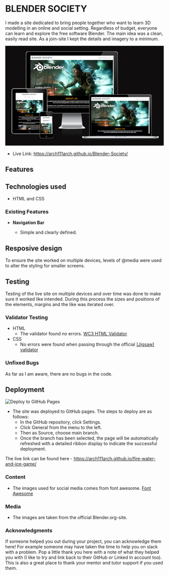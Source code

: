 # BLENDER SOCIETY

I made a site dedicated to bring people together who want to learn 3D modelling in an online and social setting.
Regardless of budget, everyone can learn and explore the free software Blender.
The main idea was a clean, easily read site. As a join-site I kept the details and imagery to a minimum.

![Am I responsive](https://github.com/arch111arch/Blender-Society/blob/main/amiresponsive.PNG?raw=true)

- Live Link: https://arch111arch.github.io/Blender-Society/

## Features 

## Technologies used 
- HTML and CSS

### Existing Features

- __Navigation Bar__

  - Simple and clearly defined.

## Resposive design
To ensure the site worked on multiple devices, levels of @media were used to alter the styling for smaller screens.


## Testing 

Testing of the live site on multiple devices and over time was done to make sure it worked like intended. During this process the sizes and positions of the elements, margins and the like was iterated over.


### Validator Testing 

- HTML
  - The validator found no errors.  [WC3 HTML Validator](https://validator.w3.org/nu/?doc=https%3A%2F%2Farch111arch.github.io%2Ffire-water-and-ice-game%2F)
- CSS
  - No errors were found when passing through the official [(Jigsaw) validator](https://jigsaw.w3.org/css-validator/validator?uri=https%3A%2F%2Farch111arch.github.io%2Ffire-water-and-ice-game%2F&profile=css3svg&usermedium=all&warning=1&vextwarning=&lang=sv)

### Unfixed Bugs

As far as I am aware, there are no bugs in the code. 

## Deployment
![Deploy to GitHub Pages](/deploy.PNG)
- The site was deployed to GitHub pages. The steps to deploy are as follows: 
  - In the GitHub repository, click Settings.
  - Click General from the menu to the left.
  - Then as Source, choose main branch.
  - Once the branch has been selected, the page will be automatically refreshed with a detailed ribbon display to indicate the successful deployment. 

The live link can be found here - https://arch111arch.github.io/fire-water-and-ice-game/

### Content 

- The images used for social media comes from font awesome. [Font Awesome](https://fontawesome.com/)

### Media

- The images are taken from the official Blender.org-site.
  
###  Acknowledgments

If someone helped you out during your project, you can acknowledge them here! For example someone may have taken the time to help you on slack with a problem. Pop a little thank you here with a note of what they helped you with (I like to try and link back to their GitHub or Linked In account too). This is also a great place to thank your mentor and tutor support if you used them.
